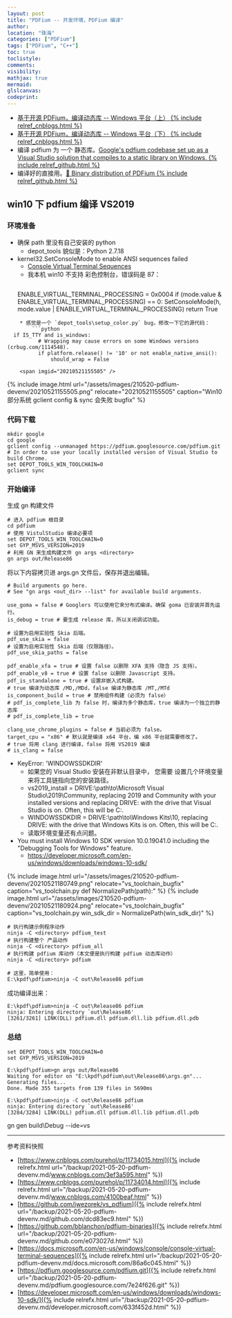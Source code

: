 ```yaml
---
layout: post
title: "PDFium -- 开发环境，PDFium 编译"
author:
location: "珠海"
categories: ["PDFium"]
tags: ["PDFium", "C++"]
toc: true
toclistyle:
comments:
visibility:
mathjax: true
mermaid:
glslcanvas:
codeprint:
---
```


* [基于开源 PDFium，编译动态库 -- Windows 平台（上） {% include relref_cnblogs.html %}](https://www.cnblogs.com/purehol/p/11734015.html)
* [基于开源 PDFium，编译动态库 -- Windows 平台（下） {% include relref_cnblogs.html %}](https://www.cnblogs.com/purehol/p/11734014.html)
* 编译 pdfium 为 一个 静态库。[Google's pdfium codebase set up as a Visual Studio solution that compiles to a static library on Windows. {% include relref_github.html %}](https://github.com/jwezorek/vs_pdfium)
* 编译好的直接用。[📰 Binary distribution of PDFium {% include relref_github.html %}](https://github.com/bblanchon/pdfium-binaries)


## win10 下 pdfium 编译 VS2019


### 环境准备

* 确保 path 里没有自己安装的 python
    * depot_tools 貌似是：Python 2.7.18
* kernel32.SetConsoleMode to enable ANSI sequences failed
    * [Console Virtual Terminal Sequences](https://docs.microsoft.com/en-us/windows/console/console-virtual-terminal-sequences)
    * 我本机 win10 不支持 彩色控制台，错误码是 87：
        ```cpp
  ENABLE_VIRTUAL_TERMINAL_PROCESSING = 0x0004
  if (mode.value & ENABLE_VIRTUAL_TERMINAL_PROCESSING) == 0:
          SetConsoleMode(h, mode.value | ENABLE_VIRTUAL_TERMINAL_PROCESSING)
  return True
```
    * 感觉是一个 `depot_tools\setup_color.py` bug，修改一下它的源代码：
        ```python
  if IS_TTY and is_windows:
          # Wrapping may cause errors on some Windows versions (crbug.com/1114548).
          if platform.release() != '10' or not enable_native_ansi():
              should_wrap = False
```
        <span imgid="20210521155505" />

{% include image.html url="/assets/images/210520-pdfium-devenv/20210521155505.png" relocate="20210521155505" caption="Win10 部分系统 gclient config & sync 会失败 bugfix" %}


### 代码下载

```
mkdir google
cd google
gclient config --unmanaged https://pdfium.googlesource.com/pdfium.git
# In order to use your locally installed version of Visual Studio to build Chrome.
set DEPOT_TOOLS_WIN_TOOLCHAIN=0
gclient sync
```


### 开始编译

生成 gn 构建文件

```
# 进入 pdfium 根目录
cd pdfium
# 使用 VistulStudio 编译必要项
set DEPOT_TOOLS_WIN_TOOLCHAIN=0
set GYP_MSVS_VERSION=2019
# 利用 GN 来生成构建文件 gn args <directory>
gn args out/Release86
```

将以下内容拷贝进 args.gn 文件后，保存并退出编辑。

```
# Build arguments go here.
# See "gn args <out_dir> --list" for available build arguments.

use_goma = false # Googlers 可以使用它来分布式编译。确保 goma 已安装并首先运行。
is_debug = true # 要生成 release 库，所以关闭调试功能。

# 设置为启用实验性 Skia 后端。
pdf_use_skia = false
# 设置为启用实验性 Skia 后端（仅限路径）。
pdf_use_skia_paths = false

pdf_enable_xfa = true # 设置 false 以删除 XFA 支持（隐含 JS 支持）。
pdf_enable_v8 = true # 设置 false 以删除 Javascript 支持。
pdf_is_standalone = true # 设置非嵌入式构建。
# true 编译为动态库 /MD,/MDd，false 编译为静态库 /MT,/MTd
is_component_build = true # 禁用组件构建（必须为 false）
# pdf_is_complete_lib 为 false 时，编译为多个静态库，true 编译为一个独立的静态库
# pdf_is_complete_lib = true

clang_use_chrome_plugins = false # 当前必须为 false。
target_cpu = "x86" # 默认就是编译 x64 平台，编 x86 平台就需要修改了。
# true 将用 clang 进行编译，false 将用 VS2019 编译
# is_clang = false
```

* KeyError: 'WINDOWSSDKDIR'
    * 如果您的 Visual Studio 安装在非默认目录中， 您需要 设置几个环境变量来将工具链指向您的安装路径。
    * vs2019_install = DRIVE:\path\to\Microsoft Visual Studio\2019\Community, replacing 2019 and Community with your installed versions and replacing DRIVE: with the drive that Visual Studio is on. Often, this will be C:.
    * WINDOWSSDKDIR = DRIVE:\path\to\Windows Kits\10, replacing DRIVE: with the drive that Windows Kits is on. Often, this will be C:.
    * 读取环境变量还有点问题。<span imgid="vs_toolchain_bugfix" />
* You must install Windows 10 SDK version 10.0.19041.0 including the "Debugging Tools for Windows" feature.
    * https://developer.microsoft.com/en-us/windows/downloads/windows-10-sdk/

{% include image.html url="/assets/images/210520-pdfium-devenv/20210521180749.png" relocate="vs_toolchain_bugfix" caption="vs_toolchain.py def NormalizePath(path):" %}
{% include image.html url="/assets/images/210520-pdfium-devenv/20210521180924.png" relocate="vs_toolchain_bugfix" caption="vs_toolchain.py win_sdk_dir = NormalizePath(win_sdk_dir)" %}

```
# 执行构建示例程序动作
ninja -C <directory> pdfium_test
# 执行构建整个 产品动作
ninja -C <directory> pdfium_all
# 执行构建 pdfium 库动作（本文便是执行构建 pdfium 动态库动作）
ninja -C <directory> pdfium

# 这里，简单使用：
E:\kpdf\pdfium>ninja -C out\Release86 pdfium
```

成功编译出来：
```
E:\kpdf\pdfium>ninja -C out\Release86 pdfium
ninja: Entering directory `out\Release86'
[3261/3261] LINK(DLL) pdfium.dll pdfium.dll.lib pdfium.dll.pdb
```


### 总结

```
set DEPOT_TOOLS_WIN_TOOLCHAIN=0
set GYP_MSVS_VERSION=2019

E:\kpdf\pdfium>gn args out/Release86
Waiting for editor on "E:\kpdf\pdfium\out\Release86\args.gn"...
Generating files...
Done. Made 355 targets from 139 files in 5690ms

E:\kpdf\pdfium>ninja -C out\Release86 pdfium
ninja: Entering directory `out\Release86'
[3284/3284] LINK(DLL) pdfium.dll pdfium.dll.lib pdfium.dll.pdb
```

gn gen build\Debug --ide=vs

<hr class='reviewline'/>
<p class='reviewtip'><script type='text/javascript' src='{% include relref.html url="/assets/reviewjs/blogs/2021-05-20-pdfium-devenv.md.js" %}'></script></p>
<font class='ref_snapshot'>参考资料快照</font>

- [https://www.cnblogs.com/purehol/p/11734015.html]({% include relrefx.html url="/backup/2021-05-20-pdfium-devenv.md/www.cnblogs.com/3ef3a595.html" %})
- [https://www.cnblogs.com/purehol/p/11734014.html]({% include relrefx.html url="/backup/2021-05-20-pdfium-devenv.md/www.cnblogs.com/4100beaf.html" %})
- [https://github.com/jwezorek/vs_pdfium]({% include relrefx.html url="/backup/2021-05-20-pdfium-devenv.md/github.com/dcd83ec9.html" %})
- [https://github.com/bblanchon/pdfium-binaries]({% include relrefx.html url="/backup/2021-05-20-pdfium-devenv.md/github.com/e073027d.html" %})
- [https://docs.microsoft.com/en-us/windows/console/console-virtual-terminal-sequences]({% include relrefx.html url="/backup/2021-05-20-pdfium-devenv.md/docs.microsoft.com/86a6c045.html" %})
- [https://pdfium.googlesource.com/pdfium.git]({% include relrefx.html url="/backup/2021-05-20-pdfium-devenv.md/pdfium.googlesource.com/7e24f626.git" %})
- [https://developer.microsoft.com/en-us/windows/downloads/windows-10-sdk/]({% include relrefx.html url="/backup/2021-05-20-pdfium-devenv.md/developer.microsoft.com/633f452d.html" %})
